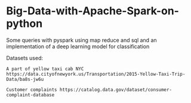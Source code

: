 # Big-Data-with-Apache-Spark-on-python
Some queries with pyspark using map reduce and sql and an implementation of a deep learning model for classification

Datasets used:

    A part of yellow taxi cab NYC https://data.cityofnewyork.us/Transportation/2015-Yellow-Taxi-Trip-Data/ba8s-jw6u
    
    Customer complaints https://catalog.data.gov/dataset/consumer-complaint-database
